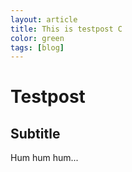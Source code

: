 ```yaml
---
layout: article
title: This is testpost C
color: green
tags: [blog]
---
```


# Testpost

## Subtitle

Hum hum hum...
